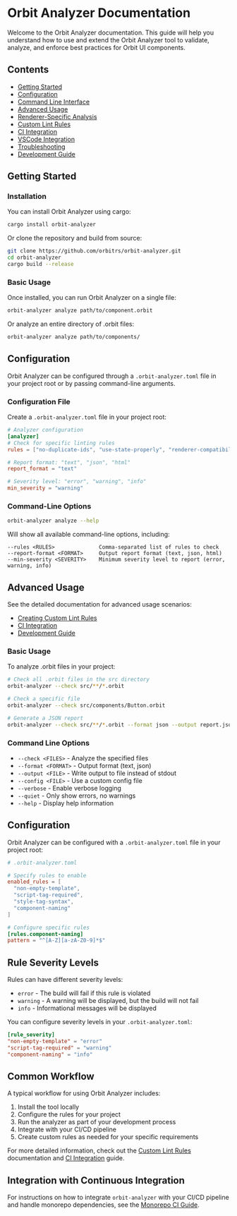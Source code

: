 # Orbit Analyzer Documentation

Welcome to the Orbit Analyzer documentation. This guide will help you understand how to use and extend the Orbit Analyzer tool to validate, analyze, and enforce best practices for Orbit UI components.

## Contents

- [Getting Started](#getting-started)
- [Configuration](#configuration)
- [Command Line Interface](cli-usage.md)
- [Advanced Usage](advanced-usage.md)
- [Renderer-Specific Analysis](renderer-specific-analysis.md)
- [Custom Lint Rules](custom-lint-rules.md)
- [CI Integration](ci-integration.md)
- [VSCode Integration](vscode-integration.md)
- [Troubleshooting](troubleshooting.md)
- [Development Guide](../DEVELOPMENT.md)

## Getting Started

### Installation

You can install Orbit Analyzer using cargo:

```bash
cargo install orbit-analyzer
```

Or clone the repository and build from source:

```bash
git clone https://github.com/orbitrs/orbit-analyzer.git
cd orbit-analyzer
cargo build --release
```

### Basic Usage

Once installed, you can run Orbit Analyzer on a single file:

```bash
orbit-analyzer analyze path/to/component.orbit
```

Or analyze an entire directory of .orbit files:

```bash
orbit-analyzer analyze path/to/components/
```

## Configuration

Orbit Analyzer can be configured through a `.orbit-analyzer.toml` file in your project root or by passing command-line arguments.

### Configuration File

Create a `.orbit-analyzer.toml` file in your project root:

```toml
# Analyzer configuration
[analyzer]
# Check for specific linting rules
rules = ["no-duplicate-ids", "use-state-properly", "renderer-compatibility"]

# Report format: "text", "json", "html"
report_format = "text"

# Severity level: "error", "warning", "info"
min_severity = "warning"
```

### Command-Line Options

```bash
orbit-analyzer analyze --help
```

Will show all available command-line options, including:

```
--rules <RULES>              Comma-separated list of rules to check
--report-format <FORMAT>     Output report format (text, json, html)
--min-severity <SEVERITY>    Minimum severity level to report (error, warning, info)
```

## Advanced Usage

See the detailed documentation for advanced usage scenarios:

- [Creating Custom Lint Rules](custom-lint-rules.md)
- [CI Integration](ci-integration.md)
- [Development Guide](../DEVELOPMENT.md)

### Basic Usage

To analyze .orbit files in your project:

```bash
# Check all .orbit files in the src directory
orbit-analyzer --check src/**/*.orbit

# Check a specific file
orbit-analyzer --check src/components/Button.orbit

# Generate a JSON report
orbit-analyzer --check src/**/*.orbit --format json --output report.json
```

### Command Line Options

- `--check <FILES>` - Analyze the specified files
- `--format <FORMAT>` - Output format (text, json)
- `--output <FILE>` - Write output to file instead of stdout
- `--config <FILE>` - Use a custom config file
- `--verbose` - Enable verbose logging
- `--quiet` - Only show errors, no warnings
- `--help` - Display help information

## Configuration

Orbit Analyzer can be configured with a `.orbit-analyzer.toml` file in your project root:

```toml
# .orbit-analyzer.toml

# Specify rules to enable
enabled_rules = [
  "non-empty-template",
  "script-tag-required",
  "style-tag-syntax",
  "component-naming"
]

# Configure specific rules
[rules.component-naming]
pattern = "^[A-Z][a-zA-Z0-9]*$"
```

## Rule Severity Levels

Rules can have different severity levels:

- `error` - The build will fail if this rule is violated
- `warning` - A warning will be displayed, but the build will not fail
- `info` - Informational messages will be displayed

You can configure severity levels in your `.orbit-analyzer.toml`:

```toml
[rule_severity]
"non-empty-template" = "error"
"script-tag-required" = "warning"
"component-naming" = "info"
```

## Common Workflow

A typical workflow for using Orbit Analyzer includes:

1. Install the tool locally
2. Configure the rules for your project
3. Run the analyzer as part of your development process
4. Integrate with your CI/CD pipeline
5. Create custom rules as needed for your specific requirements

For more detailed information, check out the [Custom Lint Rules](custom-lint-rules.md) documentation and [CI Integration](ci-integration.md) guide.

## Integration with Continuous Integration

For instructions on how to integrate `orbit-analyzer` with your CI/CD pipeline and handle monorepo dependencies, see the [Monorepo CI Guide](./monorepo-ci-guide.md).
